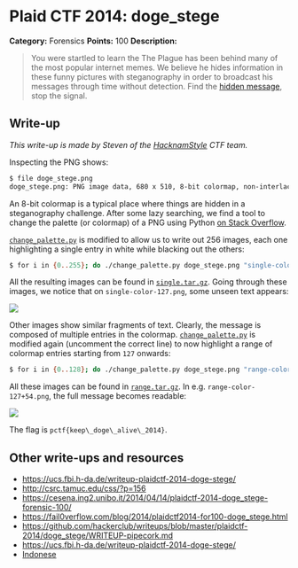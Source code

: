 # Plaid CTF 2014: doge_stege

**Category:** Forensics
**Points:** 100
**Description:**

> You were startled to learn the The Plague has been behind many of the most popular internet memes. We believe he hides information in these funny pictures with steganography in order to broadcast his messages through time without detection. Find the [hidden message](doge_stege-bcea78ed7ce3588f89b56f125866c1e2.tar.bz2), stop the signal.

## Write-up

_This write-up is made by Steven of the [HacknamStyle](http://hacknamstyle.net/) CTF team._

Inspecting the PNG shows:

```bash
$ file doge_stege.png
doge_stege.png: PNG image data, 680 x 510, 8-bit colormap, non-interlaced
```

An 8-bit colormap is a typical place where things are hidden in a steganography challenge. After some lazy searching, we find a tool to change the palette (or colormap) of a PNG using Python [on Stack Overflow](http://stackoverflow.com/a/1214765/96656).

[`change_palette.py`](change_palette.py) is modified to allow us to write out 256 images, each one highlighting a single entry in white while blacking out the others:

```bash
$ for i in {0..255}; do ./change_palette.py doge_stege.png "single-color-${i}.png" "${i}"; done
```

All the resulting images can be found in [`single.tar.gz`](single.tar.gz). Going through these images, we notice that on `single-color-127.png`, some unseen text appears:

![](single-color-127.png)

Other images show similar fragments of text. Clearly, the message is composed of multiple entries in the colormap. [`change_palette.py`](change_palette.py) is modified again (uncomment the correct line) to now highlight a range of colormap entries starting from `127` onwards:

```bash
$ for i in {0..128}; do ./change_palette.py doge_stege.png "range-color-127+${i}.png" "${i}"; done
```

All these images can be found in [`range.tar.gz`](range.tar.gz). In e.g. `range-color-127+54.png`, the full message becomes readable:

![](range-color-127+54.png)

The flag is `pctf{keep\_doge\_alive\_2014}`.

## Other write-ups and resources

* <https://ucs.fbi.h-da.de/writeup-plaidctf-2014-doge-stege/>
* <http://csrc.tamuc.edu/css/?p=156>
* <https://cesena.ing2.unibo.it/2014/04/14/plaidctf-2014-doge_stege-forensic-100/>
* <https://fail0verflow.com/blog/2014/plaidctf2014-for100-doge_stege.html>
* <https://github.com/hackerclub/writeups/blob/master/plaidctf-2014/doge_stege/WRITEUP-pipecork.md>
* <https://ucs.fbi.h-da.de/writeup-plaidctf-2014-doge-stege/>
* [Indonese](http://blog.rentjong.net/2014/04/plaidctf2014-write-up-dogestege.html)
